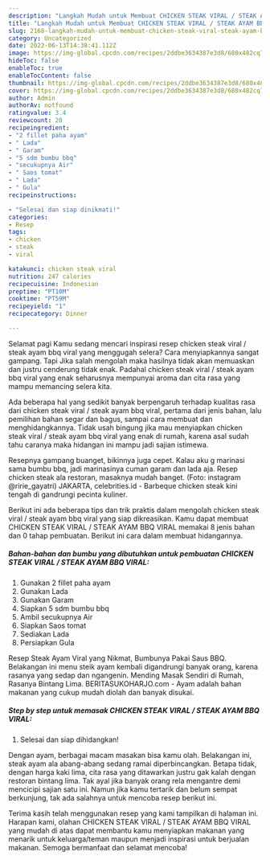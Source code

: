 ```yaml
---
description: "Langkah Mudah untuk Membuat CHICKEN STEAK VIRAL / STEAK AYAM BBQ VIRAL yang Enak Banget, Buat Buka Puasa Lezat Sekali"
title: "Langkah Mudah untuk Membuat CHICKEN STEAK VIRAL / STEAK AYAM BBQ VIRAL yang Enak Banget, Buat Buka Puasa Lezat Sekali"
slug: 2168-langkah-mudah-untuk-membuat-chicken-steak-viral-steak-ayam-bbq-viral-yang-enak-banget-buat-buka-puasa-lezat-sekali
category: Uncategorized
date: 2022-06-13T14:38:41.112Z
image: https://img-global.cpcdn.com/recipes/2ddbe3634387e3d8/680x482cq70/chicken-steak-viral-steak-ayam-bbq-viral-foto-resep-utama.jpg
hideToc: false
enableToc: true
enableTocContent: false
thumbnail: https://img-global.cpcdn.com/recipes/2ddbe3634387e3d8/680x482cq70/chicken-steak-viral-steak-ayam-bbq-viral-foto-resep-utama.jpg
cover: https://img-global.cpcdn.com/recipes/2ddbe3634387e3d8/680x482cq70/chicken-steak-viral-steak-ayam-bbq-viral-foto-resep-utama.jpg
author: Admin
authorAv: notfound
ratingvalue: 3.4
reviewcount: 20
recipeingredient:
- "2 fillet paha ayam"
- " Lada"
- " Garam"
- "5 sdm bumbu bbq"
- "secukupnya Air"
- " Saos tomat"
- " Lada"
- " Gula"
recipeinstructions:

- "Selesai dan siap dinikmati!"
categories:
- Resep
tags:
- chicken
- steak
- viral

katakunci: chicken steak viral 
nutrition: 247 calories
recipecuisine: Indonesian
preptime: "PT10M"
cooktime: "PT59M"
recipeyield: "1"
recipecategory: Dinner

---
```



Selamat pagi Kamu sedang mencari inspirasi resep chicken steak viral / steak ayam bbq viral yang menggugah selera? Cara menyiapkannya sangat gampang. Tapi Jika salah mengolah maka hasilnya tidak akan memuaskan dan justru cenderung tidak enak. Padahal chicken steak viral / steak ayam bbq viral yang enak seharusnya mempunyai aroma dan cita rasa yang mampu memancing selera kita.


Ada beberapa hal yang sedikit banyak berpengaruh terhadap kualitas rasa dari chicken steak viral / steak ayam bbq viral, pertama dari jenis bahan, lalu pemilihan bahan segar dan bagus, sampai cara membuat dan menghidangkannya. Tidak usah bingung jika mau menyiapkan chicken steak viral / steak ayam bbq viral yang enak di rumah, karena asal sudah tahu caranya maka hidangan ini mampu jadi sajian istimewa.

Resepnya gampang buanget, bikinnya juga cepet. Kalau aku g marinasi sama bumbu bbq, jadi marinasinya cuman garam dan lada aja. Resep chicken steak ala restoran, masaknya mudah banget. (Foto: instagram @ririe_gayatri) JAKARTA, celebrities.id - Barbeque chicken steak kini tengah di gandrungi pecinta kuliner.


Berikut ini ada beberapa tips dan trik praktis dalam mengolah chicken steak viral / steak ayam bbq viral yang siap dikreasikan. Kamu dapat membuat CHICKEN STEAK VIRAL / STEAK AYAM BBQ VIRAL memakai 8 jenis bahan dan 0 tahap pembuatan. Berikut ini cara dalam membuat hidangannya.

<!--inarticleads1-->

##### Bahan-bahan dan bumbu yang dibutuhkan untuk pembuatan CHICKEN STEAK VIRAL / STEAK AYAM BBQ VIRAL:

1. Gunakan 2 fillet paha ayam
1. Gunakan  Lada
1. Gunakan  Garam
1. Siapkan 5 sdm bumbu bbq
1. Ambil secukupnya Air
1. Siapkan  Saos tomat
1. Sediakan  Lada
1. Persiapkan  Gula


Resep Steak Ayam Viral yang Nikmat, Bumbunya Pakai Saus BBQ. Belakangan ini menu steik ayam kembali digandrungi banyak orang, karena rasanya yang sedap dan ngangenin. Mending Masak Sendiri di Rumah, Rasanya Bintang Lima. BERITASUKOHARJO.com - Ayam adalah bahan makanan yang cukup mudah diolah dan banyak disukai. 

<!--inarticleads2-->

##### Step by step untuk memasak CHICKEN STEAK VIRAL / STEAK AYAM BBQ VIRAL:


1. Selesai dan siap dihidangkan!

Dengan ayam, berbagai macam masakan bisa kamu olah. Belakangan ini, steak ayam ala abang-abang sedang ramai diperbincangkan. Betapa tidak, dengan harga kaki lima, cita rasa yang ditawarkan justru gak kalah dengan restoran bintang lima. Tak ayal jika banyak orang rela mengantre demi mencicipi sajian satu ini. Namun jika kamu tertarik dan belum sempat berkunjung, tak ada salahnya untuk mencoba resep berikut ini. 

Terima kasih telah menggunakan resep yang kami tampilkan di halaman ini. Harapan kami, olahan CHICKEN STEAK VIRAL / STEAK AYAM BBQ VIRAL yang mudah di atas dapat membantu kamu menyiapkan makanan yang menarik untuk keluarga/teman maupun menjadi inspirasi untuk berjualan makanan. Semoga bermanfaat dan selamat mencoba!
